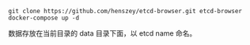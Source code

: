 ``` shell
git clone https://github.com/henszey/etcd-browser.git etcd-browser
docker-compose up -d
```

数据存放在当前目录的 data 目录下面，以 etcd name 命名。

